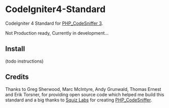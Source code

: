 # CodeIgniter4-Standard
CodeIgniter 4 Standard for [PHP_CodeSniffer 3](https://github.com/squizlabs/PHP_CodeSniffer).

Not Production ready, Currently in development...

Install
-------
(todo instructions)

Credits 
-------
Thanks to Greg Sherwood, Marc McIntyre, Andy Grunwald, Thomas Ernest and Erik Torsner, for providing open source code which helped me build this standard and a big thanks to [Squiz Labs](http://www.squizlabs.com) for creating [PHP_CodeSniffer](https://github.com/squizlabs/PHP_CodeSniffer).
